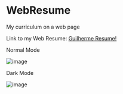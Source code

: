 # WebResume
 My curriculum on a web page
 
Link to my Web Resume: <a href="https://athena272.github.io/WebResume/index.html/" target="_blank">Guilherme Resume!</a> 

Normal Mode

![image](https://user-images.githubusercontent.com/58920070/159257050-f5ea404e-dd82-4e01-a47d-4a0c341564d6.png)

Dark Mode

![image](https://user-images.githubusercontent.com/58920070/158103192-6c2c067b-b5ae-4fac-bde2-040c9496c186.png)
